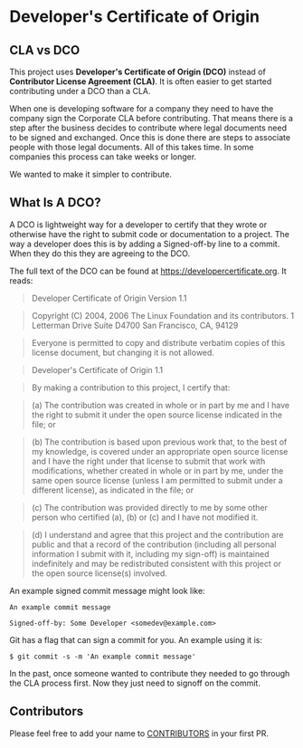 # Developer's Certificate of Origin

## CLA vs DCO

This project uses **Developer's Certificate of Origin (DCO)** instead of **Contributor License Agreement (CLA)**. It is often easier to get started contributing under a DCO than a CLA.

When one is developing software for a company they need to have the company sign the Corporate CLA before contributing. That means there is a step after the business decides to contribute where legal documents need to be signed and exchanged. Once this is done there are steps to associate people with those legal documents. All of this takes time. In some companies this process can take weeks or longer.

We wanted to make it simpler to contribute.

## What Is A DCO?

A DCO is lightweight way for a developer to certify that they wrote or otherwise have the right to submit code or documentation to a project. The way a developer does this is by adding a Signed-off-by line to a commit. When they do this they are agreeing to the DCO.

The full text of the DCO can be found at <https://developercertificate.org>. It reads:

> Developer Certificate of Origin Version 1.1

> Copyright (C) 2004, 2006 The Linux Foundation and its contributors. 1 Letterman Drive Suite D4700 San Francisco, CA, 94129

> Everyone is permitted to copy and distribute verbatim copies of this license document, but changing it is not allowed.

> Developer's Certificate of Origin 1.1

> By making a contribution to this project, I certify that:

> (a) The contribution was created in whole or in part by me and I have the right to submit it under the open source license indicated in the file; or

> (b) The contribution is based upon previous work that, to the best of my knowledge, is covered under an appropriate open source license and I have the right under that license to submit that work with modifications, whether created in whole or in part by me, under the same open source license (unless I am permitted to submit under a different license), as indicated in the file; or

> (c) The contribution was provided directly to me by some other person who certified (a), (b) or (c) and I have not modified it.

> (d) I understand and agree that this project and the contribution are public and that a record of the contribution (including all personal information I submit with it, including my sign-off) is maintained indefinitely and may be redistributed consistent with this project or the open source license(s) involved.

An example signed commit message might look like:

```
An example commit message

Signed-off-by: Some Developer <somedev@example.com>
```

Git has a flag that can sign a commit for you. An example using it is:

```
$ git commit -s -m 'An example commit message'
```

In the past, once someone wanted to contribute they needed to go through the CLA process first. Now they just need to signoff on the commit.

## Contributors

Please feel free to add your name to [CONTRIBUTORS](https://github.com/organicmaps/organicmaps/blob/master/CONTRIBUTORS) in your first PR.
